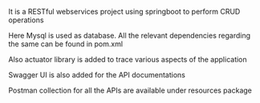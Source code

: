 It is a RESTful webservices project using springboot to perform CRUD operations

Here Mysql is used as database. All the relevant dependencies regarding the same can be found in pom.xml

Also actuator library is added to trace various aspects of the application

Swagger UI is also added for the API documentations

Postman collection for all the APIs are available under resources package
